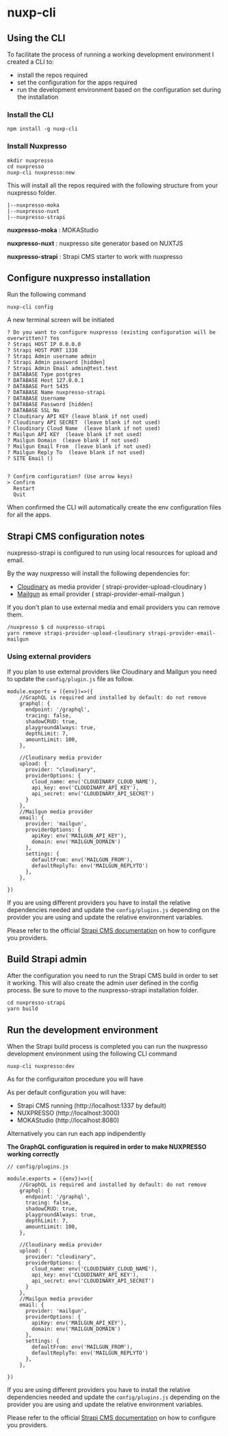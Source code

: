 # nuxp-cli

## Using the CLI

To facilitate the process of running a working development environment I created a CLI to:

- install the repos required
- set the configuration for the apps required
- run the development environment based on the configuration set during the installation



### Install the CLI

```
npm install -g nuxp-cli 
```

### Install Nuxpresso

```
mkdir nuxpresso
cd nuxpresso
nuxp-cli nuxpresso:new
```

This will install all the repos required with the following structure from your nuxpresso folder.

```
|--nuxpresso-moka
|--nuxpresso-nuxt
|--nuxpresso-strapi
```

**nuxpresso-moka** : MOKAStudio 

**nuxpresso-nuxt** : nuxpresso site generator based on NUXTJS

**nuxpresso-strapi** : Strapi CMS starter to work with nuxpresso


## Configure nuxpresso installation

Run the following command

```
nuxp-cli config
```
A new terminal screen will be initiated

```
? Do you want to configure nuxpresso (existing configuration will be overwritten)? Yes
? Strapi HOST IP 0.0.0.0
? Strapi HOST PORT 1338
? Strapi Admin username admin
? Strapi Admin password [hidden]
? Strapi Admin Email admin@test.test
? DATABASE Type postgres
? DATABASE Host 127.0.0.1
? DATABASE Port 5435
? DATABASE Name nuxpresso-strapi
? DATABASE Username
? DATABASE Password [hidden]
? DATABASE SSL No
? Cloudinary API KEY (leave blank if not used)
? Cloudinary API SECRET  (leave blank if not used)
? Cloudinary Cloud Name  (leave blank if not used)
? Mailgun API KEY  (leave blank if not used)
? Mailgun Domain  (leave blank if not used)
? Mailgun Email From  (leave blank if not used)
? Mailgun Reply To  (leave blank if not used)
? SITE Email ()


? Confirm configuration? (Use arrow keys)
> Confirm
  Restart
  Quit                                                                                                                                                                                
```

When confirmed the CLI will automatically create the env configuration files for all the apps.

## Strapi CMS configuration notes

nuxpresso-strapi is configured to run using local resources for upload and email.

By the way nuxpresso will install the following dependencies for:

- [Cloudinary](https://cloudinary.com) as media provider ( strapi-provider-upload-cloudinary )
- [Mailgun](https://mailgun.com) as email provider ( strapi-provider-email-mailgun )

If you don't plan to use external media and email providers you can remove them.

```
/nuxpresso $ cd nuxpresso-strapi
yarn remove strapi-provider-upload-cloudinary strapi-provider-email-mailgun
```

### Using external providers

If you plan to use external providers like Cloudinary and Mailgun you need to update the ```config/plugin.js``` file as follow.

```
module.exports = ({env})=>({
    //GraphQL is required and installed by default: do not remove
    graphql: {
      endpoint: '/graphql',
      tracing: false,
      shadowCRUD: true,
      playgroundAlways: true,
      depthLimit: 7,
      amountLimit: 100,
    },

    //Cloudinary media provider
    upload: {
      provider: "cloudinary",
      providerOptions: {
        cloud_name: env('CLOUDINARY_CLOUD_NAME'),
        api_key: env('CLOUDINARY_API_KEY'),
        api_secret: env('CLOUDINARY_API_SECRET')
      }
    },
    //Mailgun media provider
    email: {
      provider: 'mailgun',
      providerOptions: {
        apiKey: env('MAILGUN_API_KEY'),
        domain: env('MAILGUN_DOMAIN')
      },
      settings: {
        defaultFrom: env('MAILGUN_FROM'),
        defaultReplyTo: env('MAILGUN_REPLYTO')
      },
    },

})
```

If you are using different providers you have to install the relative dependencies needed and update the ```config/plugins.js``` depending on the provider you are using and update the relative environment variables. 

Please refer to the official [Strapi CMS documentation](https://strapi.io/documentation/) on how to configure you providers.


## Build Strapi admin

After the configuration you need to run the Strapi CMS build in order to set it working. This will also create the admin user defined in the config process. Be sure to move to the nuxpresso-strapi installation folder.

```
cd nuxpresso-strapi
yarn build
```



## Run the development environment

When the Strapi build process is completed you can run the nuxpresso development environment using the following CLI command

```
nuxp-cli nuxpresso:dev
```

As for the configuraiton procedure you will have


As per default configuration you will have: 
 - Strapi CMS running (http://localhost:1337 by default)
 - NUXPRESSO (http://localhost:3000)
 - MOKAStudio (http://localhost:8080)


Alternatively you can run each app indipendently


**The GraphQL configuration is required in order to make NUXPRESSO working correctly**

```
// config/plugins.js

module.exports = ({env})=>({
    //GraphQL is required and installed by default: do not remove
    graphql: {
      endpoint: '/graphql',
      tracing: false,
      shadowCRUD: true,
      playgroundAlways: true,
      depthLimit: 7,
      amountLimit: 100,
    },

    //Cloudinary media provider
    upload: {
      provider: "cloudinary",
      providerOptions: {
        cloud_name: env('CLOUDINARY_CLOUD_NAME'),
        api_key: env('CLOUDINARY_API_KEY'),
        api_secret: env('CLOUDINARY_API_SECRET')
      }
    },
    //Mailgun media provider
    email: {
      provider: 'mailgun',
      providerOptions: {
        apiKey: env('MAILGUN_API_KEY'),
        domain: env('MAILGUN_DOMAIN')
      },
      settings: {
        defaultFrom: env('MAILGUN_FROM'),
        defaultReplyTo: env('MAILGUN_REPLYTO')
      },
    },

})
```

If you are using different providers you have to install the relative dependencies needed and update the ```config/plugins.js``` depending on the provider you are using and update the relative environment variables. 

Please refer to the official [Strapi CMS documentation](https://strapi.io/documentation/) on how to configure you providers.